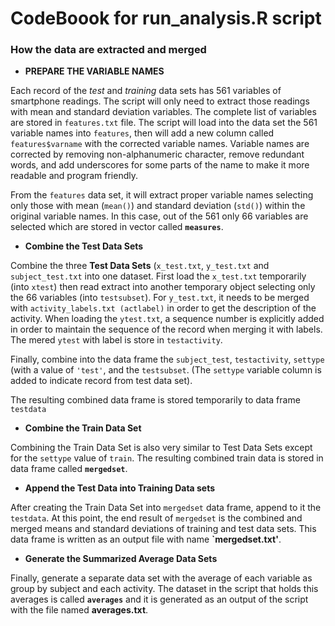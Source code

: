 CodeBoook for **run_analysis.R** script
=======================================


### How the data are extracted and merged

* **PREPARE THE VARIABLE NAMES**

Each record of the *test* and *training* data sets has 561 variables of smartphone readings. The script will only need to extract those readings with mean and standard deviation variables. The complete list of variables are stored in `features.txt` file. The script will load into the data set the 561 variable names into `features`, then will add a new column called `features$varname` with the corrected variable names. Variable names are corrected by removing non-alphanumeric character, remove redundant words, and add underscores for some parts of the name to make it more readable and program friendly. 

From the `features` data set, it will extract proper variable names selecting only those with mean (`mean()`) and standard deviation (`std()`) within the original variable names. In this case, out of the 561 only 66 variables are selected which are stored in vector called **`measures`**.  


* **Combine the Test Data Sets**

Combine the three **Test Data Sets** (`x_test.txt`, `y_test.txt` and `subject_test.txt` into one dataset.
First load the `x_test.txt` temporarily (into `xtest`) then read extract into another temporary object selecting only the 66 variables (into `testsubset`).
For `y_test.txt`, it needs to be merged with `activity_labels.txt (actlabel)` in order to get the description of the activity. When loading the `ytest.txt`, a sequence number is explicitly added in order to maintain the sequence of the record when merging it with labels. The mered `ytest` with label is store in `testactivity`.

Finally, combine into the data frame the `subject_test`, `testactivity`, `settype` (with a value of `'test'`, and the  `testsubset`. (The `settype` variable column is added to indicate record from test data set).

The resulting combined data frame is stored temporarily to data frame `testdata`

* **Combine the Train Data Set** 

Combining the Train Data Set is also very similar to Test Data Sets except for the `settype` value of `train`. 
The resulting combined train data is stored in data frame called **`mergedset`**.

* **Append the Test Data into Training Data sets**

After creating the Train Data Set into `mergedset` data frame, append to it the `testdata`.
At this point, the end result of `mergedset` is the combined and merged means and standard deviations of training and test data sets. This data frame is written as an output file with name **`mergedset.txt'**.

* **Generate the Summarized Average Data Sets**

Finally, generate a separate data set with the average of each variable as group by subject and each activity.
The dataset in the script that holds this averages is called **`averages`** and it is generated as an output of the script with the file named **averages.txt**.
